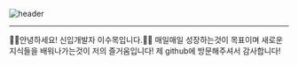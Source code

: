 ![header](https://capsule-render.vercel.app/api?type=cylinder&color=586fab&height=300&section=header&text=Hello!%20(●'◡'●)&fontSize=90&animationblink&fontColor=ffff)
___
👋🏻안녕하세요! 신입개발자 이수목입니다.👋🏻
매일매일 성장하는것이 목표이며 새로운 지식들을 배워나가는것이 저의 즐거움입니다!
제 github에 방문해주셔서 감사합니다! 
